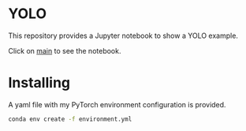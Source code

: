 # YOLO
This repository provides a Jupyter notebook to show a YOLO example. 

Click on [main](/main.ipynb) to see the notebook. 

# Installing
A yaml file with my PyTorch environment configuration is provided.
```bash
conda env create -f environment.yml
```